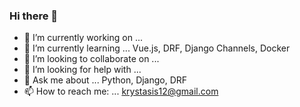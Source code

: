 ### Hi there 👋


- 🔭 I’m currently working on ... 
- 🌱 I’m currently learning ... Vue.js, DRF, Django Channels, Docker
- 👯 I’m looking to collaborate on ... 
- 🤔 I’m looking for help with ... 
- 💬 Ask me about ... Python, Django, DRF
- 📫 How to reach me: ... krystasis12@gmail.com
